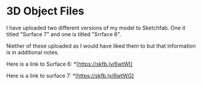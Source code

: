 # 3D Object Files

I have uploaded two different versions of my model to Sketchfab. One it titled "Surface 7" and one is titled "Srrface 6". 

Niether of these uploaded as I would have liked them to but that information is in additional notes.

Here is a link to Surface 6: *[https://skfb.ly/6wtWI]

Here is a link to surface 7: *[https://skfb.ly/6wtWG]


